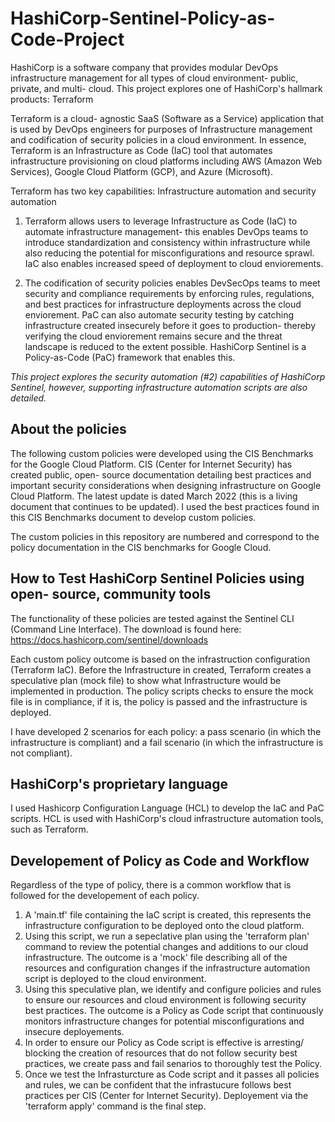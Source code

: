 # HashiCorp-Sentinel-Policy-as-Code-Project

HashiCorp is a software company that provides modular DevOps infrastructure management for all types of cloud environment- public, private, and multi- cloud.  This project explores one of HashiCorp's hallmark products: Terraform

Terraform is a cloud- agnostic SaaS (Software as a Service) application that is used by DevOps engineers for purposes of Infrastructure management and codification of security policies in a cloud environment. In essence, Terraform is an Infrastructure as Code (IaC) tool that automates infrastructure provisioning on cloud platforms including AWS (Amazon Web Services), Google Cloud Platform (GCP), and Azure (Microsoft).

Terraform has two key capabilities: Infrastructure automation and security automation

1. Terraform allows users to leverage Infrastructure as Code (IaC) to automate infrastructure management- this enables DevOps teams to introduce
standardization and consistency within infrastructure while also reducing the potential for misconfigurations and resource sprawl.
IaC also enables increased speed of deployment to cloud enviorements.
	
2. The codification of security policies enables DevSecOps teams to meet security and compliance requirements by enforcing rules, regulations, and best practices for infrastructure deployments across the cloud enviorement. PaC can also automate security testing by catching infrastructure created insecurely 
before it goes to production- thereby verifying the cloud enviorement remains secure and the threat landscape
is reduced to the extent possible. HashiCorp Sentinel is a Policy-as-Code (PaC) framework that enables this.


*This project explores the security automation (#2) capabilities of HashiCorp Sentinel, however, supporting infrastructure automation scripts are also detailed.*

	
## About the policies

The following custom policies were developed using the CIS Benchmarks for the Google Cloud Platform. CIS (Center for Internet Security) has created public, open- source documentation detailing best practices and important security considerations when designing infrastructure on Google Cloud Platform. The latest update is dated March 2022 (this is a living document that continues to be updated). I used the best practices found in this CIS Benchmarks document to develop custom policies.

The custom policies in this repository are numbered and correspond to the policy documentation in the CIS benchmarks for Google Cloud.

## How to Test HashiCorp Sentinel Policies using open- source, community tools

The functionality of these policies are tested against the Sentinel CLI (Command Line Interface).
The download is found here: https://docs.hashicorp.com/sentinel/downloads 

Each custom policy outcome is based on the infrastruction configuration (Terraform IaC). Before the Infrastructure in created, Terraform creates a speculative plan (mock file) to show what Infrastructure would be implemented in production. The policy scripts checks to ensure the mock file is in compliance, if it is, the policy is passed and the infrastructure is deployed. 

I have developed 2 scenarios for each policy: a pass scenario (in which the infrastructure is compliant) and a fail scenario (in which the infrastructure is not compliant).

## HashiCorp's proprietary language

I used Hashicorp Configuration Language (HCL) to develop the IaC and PaC scripts. HCL is used with HashiCorp's cloud infrastructure automation tools, such as Terraform.


## Developement of Policy as Code and Workflow

Regardless of the type of policy, there is a common workflow that is followed for the developement of each policy.

1. A 'main.tf' file containing the IaC script is created, this represents the infrastructure configuration to be deployed onto the cloud platform.
2. Using this script, we run a sepeclative plan using the 'terraform plan' command to review the potential changes and additions to our cloud infrastructure. The outcome is a 'mock' file describing all of the resources and configuration changes if the infrastructure automation script is deployed to the cloud environment.
3. Using this speculative plan, we identify and configure policies and rules to ensure our resources and cloud environment is following security best practices. The outcome is a Policy as Code script that continuously monitors infrastructure changes for potential misconfigurations and insecure deployements.
4. In order to ensure our Policy as Code script is effective is arresting/ blocking the creation of resources that do not follow security best practices, we create pass and fail senarios to thoroughly test the Policy.
5. Once we test the Infrasturcture as Code script and it passes all policies and rules, we can be confident that the infrastucure follows best practices per CIS (Center for Internet Security). Deployement via the 'terraform apply' command is the final step. 


